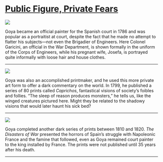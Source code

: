 # [Public Figure, Private Fears](http://artsmia.github.io/griot/#/stories/1124)

![](http://cdn.dx.artsmia.org/thumbs/tn_null.jpg)

Goya became an official painter for the Spanish court in 1786 and was popular as a portraitist at court, despite the fact that he made no attempt to flatter his subjects—not even the Brigadier of Engineers. Here Colonel Garicini, an official in the War Department, is shown formally in the uniform of the Corps of Engineers, while his pregnant wife, Josefa, is portrayed quite informally with loose hair and house clothes.

---

![](http://cdn.dx.artsmia.org/thumbs/tn_mia_2019040.jpg)

Goya was also an accomplished printmaker, and he used this more private art form to offer a dark commentary on the world. In 1799, he published a series of 80 prints called *Caprichos*, fantastical visions of society’s foibles and follies. “The sleep of reason produces monsters,” he tells us, like the winged creatures pictured here. Might they be related to the shadowy visions that would later haunt his sick bed?

---

![](http://cdn.dx.artsmia.org/thumbs/tn_mia_2018690.jpg)

Goya completed another dark series of prints between 1810 and 1820. *The Disasters of War* presented the horrors of Spain’s struggle with Napoleonic France and the famine that followed, even as Goya remained court painter to the king installed by France. The prints were not published until 35 years after his death.

---
